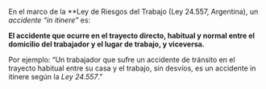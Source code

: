 En el marco de la **Ley de Riesgos del Trabajo (Ley 24.557, Argentina),
un *accidente “in itinere”* es:

**El accidente que ocurre en el trayecto directo, habitual y normal entre el domicilio del trabajador y el lugar de trabajo, y viceversa.**

Por ejemplo:
“Un trabajador que sufre un accidente de tránsito en el trayecto habitual entre su casa y el trabajo, sin desvíos, es un accidente in itinere según la *Ley 24.557*.”